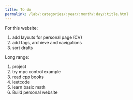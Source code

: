```yaml
---
title: To do
permalink: /lab/:categories/:year/:month/:day/:title.html
---
```


For this website:
1. add layouts for personal page (CV)
2. add tags, archieve and navigations
3. sort drafts


Long range:
1. project
2. try mpc control example
3. read cpp books
4. leetcode
5. learn basic math
6. Build personal website